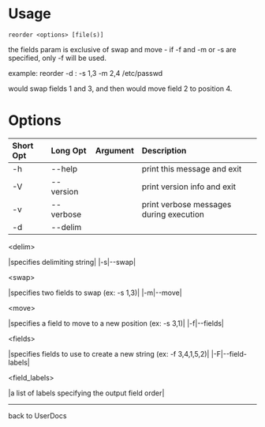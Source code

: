 # Usage #

`reorder <options> [file(s)]`

the fields param is exclusive of swap and move - if -f and -m or -s are
specified, only -f will be used.

example: reorder -d : -s 1,3 -m 2,4 /etc/passwd

would swap fields 1 and 3, and then would move field 2 to position 4.

# Options #
|**Short Opt**|**Long Opt**|**Argument**|**Description**|
|:------------|:-----------|:-----------|:--------------|
|-h|--help|  |print this message and exit|
|-V|--version|  |print version info and exit|
|-v|--verbose|  |print verbose messages during execution|
|-d|--delim|

&lt;delim&gt;

 |specifies delimiting string|
|-s|--swap|

&lt;swap&gt;

 |specifies two fields to swap (ex: -s 1,3)|
|-m|--move|

&lt;move&gt;

 |specifies a field to move to a new position (ex: -s 3,1)|
|-f|--fields|

&lt;fields&gt;

 |specifies fields to use to create a new string (ex: -f 3,4,1,5,2)|
|-F|--field-labels|

<field\_labels>

 |a list of labels specifying the output field order|


---

back to UserDocs